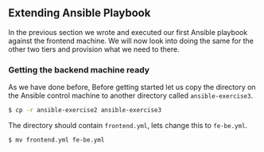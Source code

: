 ## Extending Ansible Playbook

In the previous section we wrote and executed our first Ansible playbook against the frontend machine. We will now look into doing the same for the other two tiers and provision what we need to there.

### Getting the backend machine ready

As we have done before, Before getting started let us copy the directory on the Ansible control machine to another directory called `ansible-exercise3`.

```bash
$ cp -r ansible-exercise2 ansible-exercise3
```

The directory should contain `frontend.yml`, lets change this to `fe-be.yml`.

```bash
$ mv frontend.yml fe-be.yml
```
